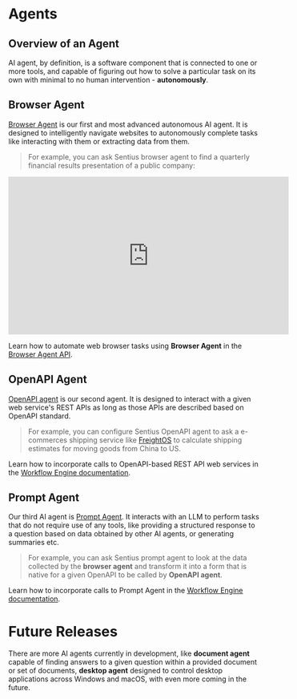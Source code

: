 # Agents

## Overview of an Agent
AI agent, by definition, is a software component that is connected to one or more tools, and capable of figuring out how to solve a particular task on its own with minimal to no human intervention - **autonomously**. 

## Browser Agent

[Browser Agent](browser-agent.md) is our first and most advanced autonomous AI agent. It is designed to intelligently navigate websites to autonomously complete tasks like interacting with them or extracting data from them.

> For example, you can ask Sentius browser agent to find a quarterly financial results presentation of a public company:

<iframe width="560" height="315" src="https://www.youtube.com/embed/hzhXlfm8ELw?si=ZUA2eGAAb5oRaDL_" title="YouTube video player" frameborder="0" allow="accelerometer; autoplay; clipboard-write; encrypted-media; gyroscope; picture-in-picture; web-share" referrerpolicy="strict-origin-when-cross-origin" allowfullscreen></iframe>

Learn how to automate web browser tasks using **Browser Agent** in the [Browser Agent API](api/browser-agent-api.md).

## OpenAPI Agent

[OpenAPI agent](openapi-agent.md) is our second agent. It is designed to interact with a given web service's REST APIs as long as those APIs are described based on OpenAPI standard.

> For example, you can configure Sentius OpenAPI agent to ask a e-commerces shipping service like [FreightOS](https://ship.freightos.com/api/shippingCalculator) to calculate shipping estimates for moving goods from China to US.

Learn how to incorporate calls to OpenAPI-based REST API web services in the [Workflow Engine documentation](../services/workflow-engine.md). 

## Prompt Agent

Our third AI agent is [Prompt Agent](prompt-agent.md). It interacts with an LLM to perform tasks that do not require use of any tools, like providing a structured response to a question based on data obtained by other AI agents, or generating summaries etc.

> For example, you can ask Sentius prompt agent to look at the data collected by the **browser agent** and transform it into a form that is native for a given OpenAPI to be called by **OpenAPI agent**.

Learn how to incorporate calls to Prompt Agent in the [Workflow Engine documentation](../services/workflow-engine.md).

# Future Releases

There are more AI agents currently in development, like **document agent** capable of finding answers to a given question within a provided document or set of documents, **desktop agent** designed to control desktop applications across Windows and macOS, with even more coming in the future.
